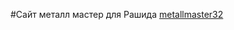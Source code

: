 #Сайт металл мастер для Рашида
[metallmaster32](https://davidfox15.github.io/rashid-site/public/index.html)